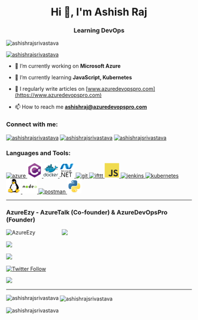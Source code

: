 <h1 align="center">Hi 👋, I'm Ashish Raj</h1>
<h3 align="center">Learning DevOps</h3>

<p align="left"> <img src="https://komarev.com/ghpvc/?username=ashishrajsrivastava&label=Profile%20views&color=0e75b6&style=flat" alt="ashishrajsrivastava" /> </p>

<p align="left"> <a href="https://github.com/ryo-ma/github-profile-trophy"><img src="https://github-profile-trophy.vercel.app/?username=ashishrajsrivastava" alt="ashishrajsrivastava" /></a> </p>

- 🔭 I’m currently working on **Microsoft Azure**

- 🌱 I’m currently learning **JavaScript, Kubernetes**

- 📝 I regularly write articles on [www.azuredevopspro.com](https://www.azuredevopspro.com)

- 📫 How to reach me **ashishraj@azuredevopspro.com**

<h3 align="left">Connect with me:</h3>
<p align="left">
<a href="https://linkedin.com/in/ashishrajsrivastava" target="blank"><img align="center" src="https://raw.githubusercontent.com/rahuldkjain/github-profile-readme-generator/master/src/images/icons/Social/linked-in-alt.svg" alt="ashishrajsrivastava" height="30" width="40" /></a>
<a href="https://fb.com/ashishrajsrivastava" target="blank"><img align="center" src="https://raw.githubusercontent.com/rahuldkjain/github-profile-readme-generator/master/src/images/icons/Social/facebook.svg" alt="ashishrajsrivastava" height="30" width="40" /></a>
<a href="https://www.youtube.com/c/ashishrajsrivastava" target="blank"><img align="center" src="https://raw.githubusercontent.com/rahuldkjain/github-profile-readme-generator/master/src/images/icons/Social/youtube.svg" alt="ashishrajsrivastava" height="30" width="40" /></a>
</p>

<h3 align="left">Languages and Tools:</h3>
<p align="left"> <a href="https://azure.microsoft.com/en-in/" target="_blank" rel="noreferrer"> <img src="https://www.vectorlogo.zone/logos/microsoft_azure/microsoft_azure-icon.svg" alt="azure" width="40" height="40"/> </a> <a href="https://www.w3schools.com/cs/" target="_blank" rel="noreferrer"> <img src="https://raw.githubusercontent.com/devicons/devicon/master/icons/csharp/csharp-original.svg" alt="csharp" width="40" height="40"/> </a> <a href="https://www.docker.com/" target="_blank" rel="noreferrer"> <img src="https://raw.githubusercontent.com/devicons/devicon/master/icons/docker/docker-original-wordmark.svg" alt="docker" width="40" height="40"/> </a> <a href="https://dotnet.microsoft.com/" target="_blank" rel="noreferrer"> <img src="https://raw.githubusercontent.com/devicons/devicon/master/icons/dot-net/dot-net-original-wordmark.svg" alt="dotnet" width="40" height="40"/> </a> <a href="https://git-scm.com/" target="_blank" rel="noreferrer"> <img src="https://www.vectorlogo.zone/logos/git-scm/git-scm-icon.svg" alt="git" width="40" height="40"/> </a> <a href="https://ifttt.com/" target="_blank" rel="noreferrer"> <img src="https://www.vectorlogo.zone/logos/ifttt/ifttt-ar21.svg" alt="ifttt" width="40" height="40"/> </a> <a href="https://developer.mozilla.org/en-US/docs/Web/JavaScript" target="_blank" rel="noreferrer"> <img src="https://raw.githubusercontent.com/devicons/devicon/master/icons/javascript/javascript-original.svg" alt="javascript" width="40" height="40"/> </a> <a href="https://www.jenkins.io" target="_blank" rel="noreferrer"> <img src="https://www.vectorlogo.zone/logos/jenkins/jenkins-icon.svg" alt="jenkins" width="40" height="40"/> </a> <a href="https://kubernetes.io" target="_blank" rel="noreferrer"> <img src="https://www.vectorlogo.zone/logos/kubernetes/kubernetes-icon.svg" alt="kubernetes" width="40" height="40"/> </a> <a href="https://www.linux.org/" target="_blank" rel="noreferrer"> <img src="https://raw.githubusercontent.com/devicons/devicon/master/icons/linux/linux-original.svg" alt="linux" width="40" height="40"/> </a> <a href="https://nodejs.org" target="_blank" rel="noreferrer"> <img src="https://raw.githubusercontent.com/devicons/devicon/master/icons/nodejs/nodejs-original-wordmark.svg" alt="nodejs" width="40" height="40"/> </a> <a href="https://postman.com" target="_blank" rel="noreferrer"> <img src="https://www.vectorlogo.zone/logos/getpostman/getpostman-icon.svg" alt="postman" width="40" height="40"/> </a> <a href="https://www.python.org" target="_blank" rel="noreferrer"> <img src="https://raw.githubusercontent.com/devicons/devicon/master/icons/python/python-original.svg" alt="python" width="40" height="40"/> </a> </p>


---

### AzureEzy - AzureTalk (Co-founder) & AzureDevOpsPro (Founder)

<a href="https://azureezy.com/" target="_blank"><img src="https://azureezy.com/wp-content/uploads/2020/06/azure_ezy_logo2-1536x311.png" alt="AzureEzy"  width="30%" align="left"></a>

[![](https://img.shields.io/endpoint?style=flat-square&url=https%3A%2F%2Frunkit.io%2Fdamiankrawczyk%2Ftelegram-badge%2Fbranches%2Fmaster%3Furl%3Dhttps%3A%2F%2Ft.me%2FAzureTalk)](https://t.me/AzureTalk)

[![](https://img.shields.io/endpoint?style=flat-square&url=https%3A%2F%2Frunkit.io%2Fdamiankrawczyk%2Ftelegram-badge%2Fbranches%2Fmaster%3Furl%3Dhttps%3A%2F%2Ft.me%2FAzureDevOpsPro)](https://t.me/AzureDevOpsPro)

[![](https://img.shields.io/badge/LinkedIn-0077B5?style=for-the-badge&logo=linkedin&logoColor=white)](https://www.linkedin.com/company/azureezy)

[![Twitter Follow](https://img.shields.io/twitter/follow/AzureDevOpsPro?style=social)](https://twitter.com/AzureDevOpsPro)

[![](https://img.shields.io/badge/YouTube-FF0000?style=for-the-badge&logo=youtube&logoColor=white)](https://www.youtube.com/c/ashishrajsrivastava)


---

<p><img align="left" src="https://github-readme-stats.vercel.app/api/top-langs?username=ashishrajsrivastava&show_icons=true&locale=en&layout=compact" alt="ashishrajsrivastava" /></p>

<p>&nbsp;<img align="center" src="https://github-readme-stats.vercel.app/api?username=ashishrajsrivastava&show_icons=true&locale=en" alt="ashishrajsrivastava" /></p>

<p><img align="center" src="https://github-readme-streak-stats.herokuapp.com/?user=ashishrajsrivastava&" alt="ashishrajsrivastava" /></p>
